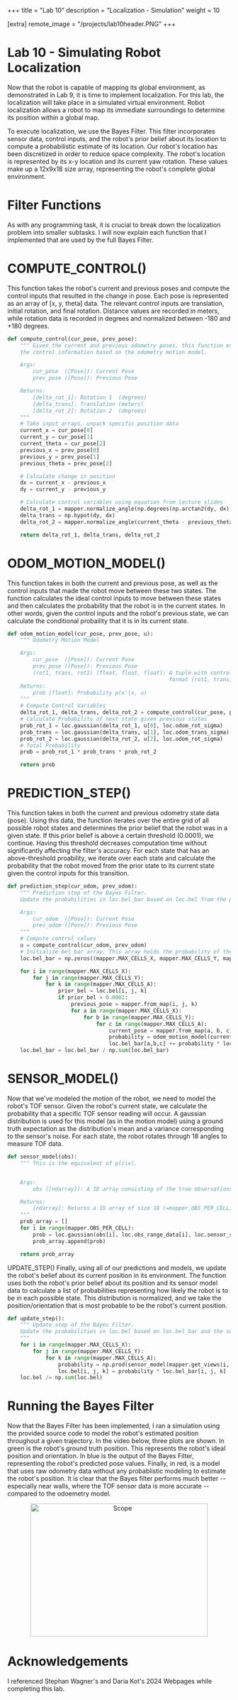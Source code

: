 +++
title = "Lab 10"
description = "Localization - Simulation"
weight = 10

[extra]
remote_image = "/projects/lab10header.PNG"
+++

Lab 10 - Simulating Robot Localization
======
Now that the robot is capable of mapping its global environment, as demonstrated in Lab 9, it is time to implement localization. For this lab, the localization will take place in a simulated virtual environment. Robot localization allows a robot to map its immediate surroundings to determine its position within a global map.

To execute localization, we use the Bayes Filter. This filter incorporates sensor data, control inputs, and the robot's prior belief about its location to compute a probabilistic estimate of its location. Our robot's location has been discretized in order to reduce space complexity. The robot's location is represented by its x-y location and its current yaw rotation. These values make up a 12x9x18 size array, representing the robot's complete global environment.

Filter Functions
======
As with any programming task, it is crucial to break down the localization problem into smaller subtasks. I will now explain each function that I implemented that are used by the full Bayes Filter.

COMPUTE_CONTROL()
======
This function takes the robot's current and previous poses and compute the control inputs that resulted in the change in pose. Each pose is represented as an array of [x, y, theta] data. The relevant control inputs are translation, initial rotation, and final rotation. Distance values are recorded in meters, while rotation data is recorded in degrees and normalized between -180 and +180 degrees.

```Python
def compute_control(cur_pose, prev_pose):
    """ Given the current and previous odometry poses, this function extracts
    the control information based on the odometry motion model.

    Args:
        cur_pose  ([Pose]): Current Pose
        prev_pose ([Pose]): Previous Pose 

    Returns:
        [delta_rot_1]: Rotation 1  (degrees)
        [delta_trans]: Translation (meters)
        [delta_rot_2]: Rotation 2  (degrees)
    """
    # Take input arrays, unpack specific position data
    current_x = cur_pose[0]
    current_y = cur_pose[1]
    current_theta = cur_pose[2]
    previous_x = prev_pose[0]
    previous_y = prev_pose[1]
    previous_theta = prev_pose[2]

    # Calculate change in position
    dx = current_x - previous_x
    dy = current_y - previous_y

    # Calculate control variables using equation from lecture slides
    delta_rot_1 = mapper.normalize_angle(np.degrees(np.arctan2(dy, dx)) - previous_theta)
    delta_trans = np.hypot(dy, dx)
    delta_rot_2 = mapper.normalize_angle(current_theta - previous_theta - delta_rot_1)

    return delta_rot_1, delta_trans, delta_rot_2
```

ODOM_MOTION_MODEL()
======
This function takes in both the current and previous pose, as well as the control inputs that made the robot move between these two states. The function calculates the ideal control inputs to move between these states and then calculates the probability that the robot is in the current states. In other words, given the control inputs and the robot's previous state, we can calculate the conditional probaility that it is in its current state.

```Python
def odom_motion_model(cur_pose, prev_pose, u):
    """ Odometry Motion Model

    Args:
        cur_pose  ([Pose]): Current Pose
        prev_pose ([Pose]): Previous Pose
        (rot1, trans, rot2) (float, float, float): A tuple with control data in the format 
                                                   format (rot1, trans, rot2) with units (degrees, meters, degrees)
    Returns:
        prob [float]: Probability p(x'|x, u)
    """
    # Compute Control Variables
    delta_rot_1, delta_trans, delta_rot_2 = compute_control(cur_pose, prev_pose)
    # Calculate Probability of next state given previous states
    prob_rot_1 = loc.gaussian(delta_rot_1, u[0], loc.odom_rot_sigma)
    prob_trans = loc.gaussian(delta_trans, u[1], loc.odom_trans_sigma)
    prob_rot_2 = loc.gaussian(delta_rot_2, u[2], loc.odom_rot_sigma)
    # Total Probability 
    prob = prob_rot_1 * prob_trans * prob_rot_2

    return prob
```

PREDICTION_STEP()
======
This function takes in both the current and previous odometry state data (pose). Using this data, the function iterates over the entire grid of all possible robot states and determines the prior belief that the robot was in a given state. If this prior belief is above a certain threshold (0.0001), we continue. Having this threshold decreases computation time without significantly affecting the filter's accuracy. For each state that has an above-threshold proability, we iterate over each state and calculate the probability that the robot moved from the prior state to its current state given the control inputs for this transition. 

```Python
def prediction_step(cur_odom, prev_odom):
    """ Prediction step of the Bayes Filter.
    Update the probabilities in loc.bel_bar based on loc.bel from the previous time step and the odometry motion model.

    Args:
        cur_odom  ([Pose]): Current Pose
        prev_odom ([Pose]): Previous Pose
    """
    # Compute control values
    u = compute_control(cur_odom, prev_odom)
    # Initialize bel_bar array. This array holds the probability of the robot being in each possible state in 3D (x, y, theta)
    loc.bel_bar = np.zeros((mapper.MAX_CELLS_X, mapper.MAX_CELLS_Y, mapper.MAX_CELLS_A))

    for i in range(mapper.MAX_CELLS_X):
        for j in range(mapper.MAX_CELLS_Y):
            for k in range(mapper.MAX_CELLS_A):
                prior_bel = loc.bel[i, j, k]
                if prior_bel > 0.0001:
                    previous_pose = mapper.from_map(i, j, k)
                    for a in range(mapper.MAX_CELLS_X):
                        for b in range(mapper.MAX_CELLS_Y):
                            for c in range(mapper.MAX_CELLS_A):
                                current_pose = mapper.from_map(a, b, c)
                                probability = odom_motion_model(current_pose, previous_pose, u)
                                loc.bel_bar[a,b,c] += probability * loc.bel[i,j,k]
    loc.bel_bar = loc.bel_bar / np.sum(loc.bel_bar)
```

SENSOR_MODEL()
======
Now that we've modeled the motion of the robot, we need to model the robot's TOF sensor. Given the robot's current state, we calculate the probability that a specific TOF sensor reading will occur. A gaussian distribution is used for this model (as in the motion model) using a ground truth expectation as the distribution's mean and a variance corresponding to the sensor's noise. For each state, the robot rotates through 18 angles to measure TOF data.

```Python
def sensor_model(obs):
    """ This is the equivalent of p(z|x).


    Args:
        obs ([ndarray]): A 1D array consisting of the true observations for a specific robot pose in the map 

    Returns:
        [ndarray]: Returns a 1D array of size 18 (=mapper.OBS_PER_CELL) with the likelihoods of each individual sensor measurement
    """
    prob_array = []
    for i in range(mapper.OBS_PER_CELL):
        prob = loc.gaussian(obs[i], loc.obs_range_data[i], loc.sensor_sigma)
        prob_array.append(prob)

    return prob_array
```

UPDATE_STEP()
Finally, using all of our predictions and models, we update the robot's belief about its current position in its environment. The function uses both the robot's prior belief about its position and its sensor model data to calculate a list of probabilities representing how likely the robot is to be in each possible state. This distribution is normalized, and we take the position/orientation that is most probable to be the robot's current position.

```Python
def update_step():
    """ Update step of the Bayes Filter.
    Update the probabilities in loc.bel based on loc.bel_bar and the sensor model.
    """
    for i in range(mapper.MAX_CELLS_X):
        for j in range(mapper.MAX_CELLS_Y):
            for k in range(mapper.MAX_CELLS_A):
                probability = np.prod(sensor_model(mapper.get_views(i, j, k)))
                loc.bel[i, j, k] = probability * loc.bel_bar[i, j, k]
    loc.bel /= np.sum(loc.bel)
```

Running the Bayes Filter
======
Now that the Bayes Filter has been implemented, I ran a simulation using the provided source code to model the robot's estimated position throughout a given trajectory. In the video below, three plots are shown. In green is the robot's ground truth position. This represents the robot's ideal position and orientation. In blue is the output of the Bayes Filter, representing the robot's predicted pose values. Finally, in red, is a model that uses raw odometry data without any probablistic modeling to estimate the robot's position. It is clear that the Bayes filter performs much better -- especially near walls, where the TOF sensor data is more accurate -- compared to the odoemetry model.

<center><a href="https://www.youtube.com/watch?v=wJtF6n-7qlk" title="Scope"><img src="/projects/lab10vid.PNG" alt="Scope" width="400" height="300" /></a></center>

Acknowledgements
======
I referenced Stephan Wagner's and Daria Kot's 2024 Webpages while completing this lab.